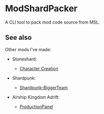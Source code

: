 # ModShardPacker

A CLI tool to pack mod code source from MSL.

## See also

Other mods I've made:
- Stoneshard:
    - [Character Creation](https://github.com/remyCases/CharacterCreator)

- Shardpunk:
    - [Shardpunk-BiggerTeam](https://github.com/remyCases/Shardpunk-BiggerTeam)

- Airship Kingdom Adrift:
    - [ProductionPanel](https://github.com/remyCases/AKAMod_ProdPanel)
